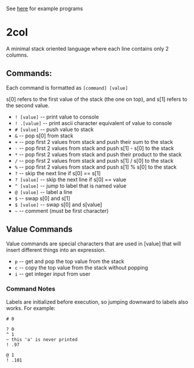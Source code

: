 See [here](https://github.com/7Limes/2col-python/tree/main/examples) for example programs

# 2col

A minimal stack oriented language where each line contains only 2 columns.

## Commands:
Each command is formatted as `[command] [value]`

s[0] refers to the first value of the stack (the one on top), and s[1] refers to the second value.

- `! [value]` -- print value to console
- `! .[value]` -- print ascii character equivalent of value to console
- `# [value]` -- push value to stack
- `&` -- pop s[0] from stack
- `+` -- pop first 2 values from stack and push their sum to the stack
- `-` -- pop first 2 values from stack and push s[1] - s[0] to the stack
- `*` -- pop first 2 values from stack and push their product to the stack
- `/` -- pop first 2 values from stack and push s[1] / s[0] to the stack
- `%` -- pop first 2 values from stack and push s[1] % s[0] to the stack
- `?` -- skip the next line if s[0] == s[1]
- `? [value]` -- skip the next line if s[0] == value
- `^ [value]` -- jump to label that is named value
- `@ [value]` -- label a line
- `$` -- swap s[0] and s[1]
- `$ [value]` -- swap s[0] and s[value]
- `~` -- comment (must be first character)

## Value Commands
Value commands are special characters that are used in [value] that will insert different things into an expression.

- `p` -- get and pop the top value from the stack
- `c` -- copy the top value from the stack without popping
- `i` -- get integer input from user

### Command Notes
Labels are initialized before execution, so jumping downward to labels also works. For example:

```
# 0

? 0
^ 1
~ this 'a' is never printed
! .97

@ 1
! .101
```
